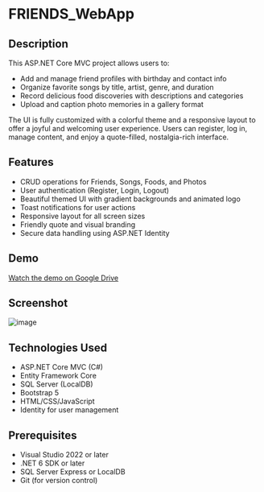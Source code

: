 # FRIENDS_WebApp

## Description
This ASP.NET Core MVC project allows users to:
- Add and manage friend profiles with birthday and contact info
- Organize favorite songs by title, artist, genre, and duration
- Record delicious food discoveries with descriptions and categories
- Upload and caption photo memories in a gallery format

The UI is fully customized with a colorful theme and a responsive layout to offer a joyful and welcoming user experience. Users can register, log in, manage content, and enjoy a quote-filled, nostalgia-rich interface.

## Features
- CRUD operations for Friends, Songs, Foods, and Photos
- User authentication (Register, Login, Logout)
- Beautiful themed UI with gradient backgrounds and animated logo
- Toast notifications for user actions
- Responsive layout for all screen sizes
- Friendly quote and visual branding
- Secure data handling using ASP.NET Identity

## Demo
[Watch the demo on Google Drive](https://drive.google.com/file/d/18Czle85TwMlA12vscL_5cU6MsdjK5IO9/view?usp=sharing)

## Screenshot
![image](https://github.com/user-attachments/assets/5ba9221c-4c7d-4325-bb51-e02e8e5e0538)

## Technologies Used
- ASP.NET Core MVC (C#)
- Entity Framework Core
- SQL Server (LocalDB)
- Bootstrap 5
- HTML/CSS/JavaScript
- Identity for user management

## Prerequisites
- Visual Studio 2022 or later
- .NET 6 SDK or later
- SQL Server Express or LocalDB
- Git (for version control)
